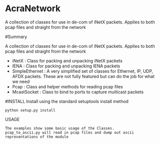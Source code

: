 AcraNetwork
===========

A collection of classes for use in de-com of iNetX packets. Applies to both pcap files and straight from the network

#Summary

A collection of classes for use in de-com of iNetX packets. Applies to both pcap files and straight from the network
* iNetX : Class for packing and unpacking iNetX packets
* IENA  : Class for packing and unpacking IENA packets
* SimpleEthernet : A very simplified set of classes for Ethernet, IP, UDP, AFDX packets. These are not fully featured but
	can do the job for what we need
* Pcap : Class and helper methods for reading pcap files
* McastSocket : Class to bind to ports to capture multicast packets

#INSTALL
Install using the standard setuptools install method
```
python setup.py install
```

USAGE
~~~~~~~~~
The examples show some basic usage of the Classes.
pcap_to_ascii.py will read in pcap files and dump out ascii representations of the module
